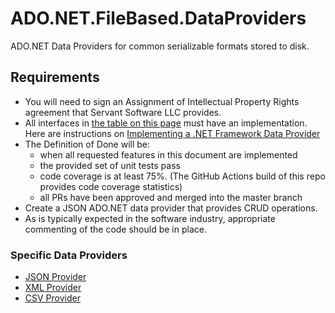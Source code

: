 # ADO.NET.FileBased.DataProviders
ADO.NET Data Providers for common serializable formats stored to disk.

## Requirements
- You will need to sign an Assignment of Intellectual Property Rights agreement that Servant Software LLC provides.
- All interfaces in [the table on this page](https://learn.microsoft.com/en-us/previous-versions/aa720599(v=vs.71)) must have an implementation.  Here are instructions on [Implementing a .NET Framework Data Provider](https://learn.microsoft.com/en-us/previous-versions/aa720164(v=vs.71))
- The Definition of Done will be:
  - when all requested features in this document are implemented
  - the provided set of unit tests pass
  - code coverage is at least 75%. (The GitHub Actions build of this repo provides code coverage statistics)
  - all PRs have been approved and merged into the master branch
- Create a JSON ADO.NET data provider that provides CRUD operations.
- As is typically expected in the software industry, appropriate commenting of the code should be in place.

### Specific Data Providers
- [JSON Provider](https://github.com/Servant-Software-LLC/ADO.NET.FileBased.DataProviders/blob/main/README.Data.Json.md)
- [XML Provider](https://github.com/Servant-Software-LLC/ADO.NET.FileBased.DataProviders/blob/main/README.Data.Xml.md)
- [CSV Provider](https://github.com/Servant-Software-LLC/ADO.NET.FileBased.DataProviders/blob/main/README.Data.Csv.md)

